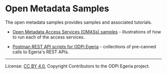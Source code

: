 <!-- SPDX-License-Identifier: Apache-2.0 -->
<!-- Copyright Contributors to the ODPi Egeria project. -->
  
# Open Metadata Samples
  
The open metadata samples provides samples and associated tutorials.

* [Open Metadata Access Services (OMASs) samples](access-services-samples) - illustrations of how to run each of
the access services.

* [Postman REST API scripts for ODPi Egeria](postman-rest-samples) - collections of pre-canned calls to Egeria's REST APIs.

----
License: [CC BY 4.0](https://creativecommons.org/licenses/by/4.0/),
Copyright Contributors to the ODPi Egeria project.
